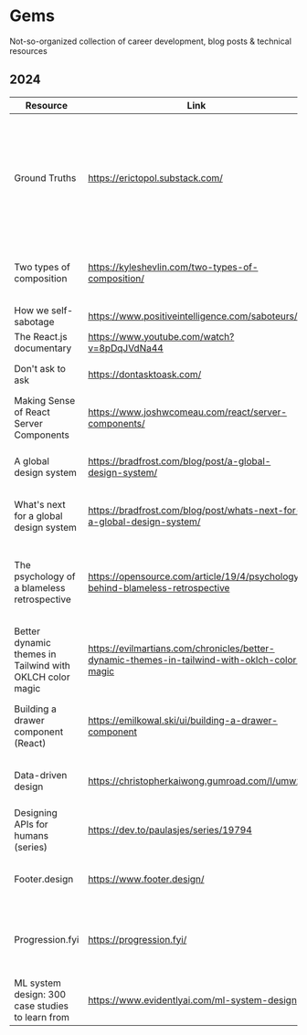 # Gems
Not-so-organized collection of career development, blog posts &amp; technical resources

## 2024

| Resource  | Link |  Notes  |
| -------- | ------- | ------- |
| Ground Truths | https://erictopol.substack.com/ | Facts, data, and analytics about biomedical matters from Eric Topol ([Scripps Institute](https://www.scripps.edu/)) on Substack
| Two types of composition  | https://kyleshevlin.com/two-types-of-composition/    |   Includes intuitive & detailed examples with CSS     |
| How we self-sabotage  | https://www.positiveintelligence.com/saboteurs/   |         |
| The React.js documentary  | https://www.youtube.com/watch?v=8pDqJVdNa44   |         |
| Don't ask to ask | https://dontasktoask.com/   |    Question etiquette 101     |
| Making Sense of React Server Components | https://www.joshwcomeau.com/react/server-components/   |    The definitive guide to RSCs     | 
| A global design system | https://bradfrost.com/blog/post/a-global-design-system/ | From Brad Frost (Atomic Design) |
| What's next for a global design system | https://bradfrost.com/blog/post/whats-next-for-a-global-design-system/ | Follow up on a global design system
| The psychology of a blameless retrospective | https://opensource.com/article/19/4/psychology-behind-blameless-retrospective | Discusses skills that can be applied outside of an Agile environment
| Better dynamic themes in Tailwind with OKLCH color magic | https://evilmartians.com/chronicles/better-dynamic-themes-in-tailwind-with-oklch-color-magic | See this [link](https://codepen.io/Anton-Lovchikov/pen/XWoxYOV) for a demo of LCH vs HSL theming
| Building a drawer component (React) | https://emilkowal.ski/ui/building-a-drawer-component | Great read on design decisions made for [Vaul](https://github.com/emilkowalski/vaul)
| Data-driven design | https://christopherkaiwong.gumroad.com/l/umwxi | Also see Christopher Kai Wong on [Substack](https://dataanddesign.substack.com/)
| Designing APIs for humans (series) | https://dev.to/paulasjes/series/19794 | 4-part series on API design principles
| Footer.design | https://www.footer.design/ | Need inspiration for a web footer? 👀
| Progression.fyi | https://progression.fyi/ | Collection of public and open source career frameworks
| ML system design: 300 case studies to learn from | https://www.evidentlyai.com/ml-system-design | |




